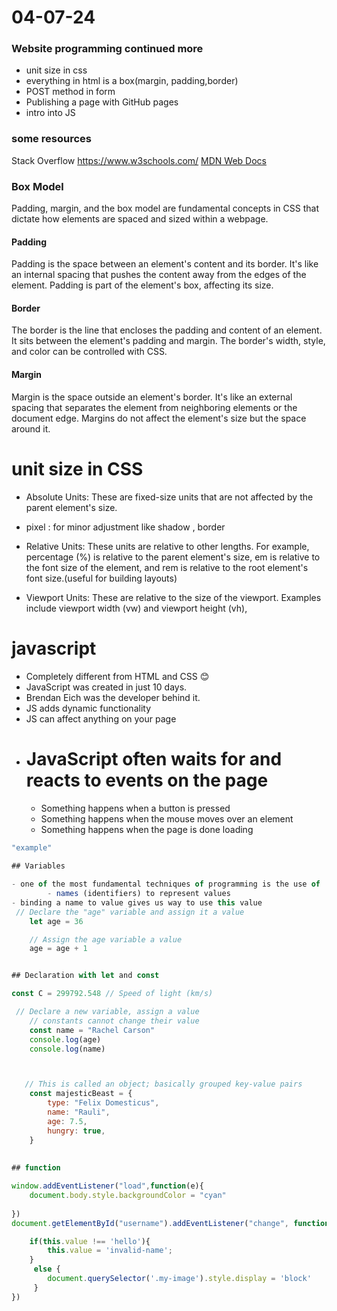 # 04-07-24

### Website programming continued more
- unit size in css
- everything in html is a box(margin, padding,border)
- POST method in form 
- Publishing a page with GitHub pages
- intro into JS
### some resources 
Stack Overflow
https://www.w3schools.com/
[MDN Web Docs](https://developer.mozilla.org/en-US/)



### Box Model

Padding, margin, and the box model are fundamental concepts in CSS that dictate how elements are spaced and sized within a webpage.


#### Padding
Padding is the space between an element's content and its border. It's like an internal spacing that pushes the content away from the edges of the element. Padding is part of the element's box, affecting its size.



#### Border
The border is the line that encloses the padding and content of an element. It sits between the element's padding and margin. The border's width, style, and color can be controlled with CSS.



#### Margin
Margin is the space outside an element's border. It's like an external spacing that separates the element from neighboring elements or the document edge. Margins do not affect the element's size but the space around it.



# unit size in CSS
- Absolute Units: These are fixed-size units that are not affected by the parent element's size. 
- pixel : for minor adjustment like shadow , border

- Relative Units: These units are relative to other lengths. For example, percentage (%) is relative to the parent element's size, em is relative to the font size of the element, and rem is relative to the root element's font size.(useful for building layouts)
- Viewport Units: These are relative to the size of the viewport. Examples include viewport width (vw) and viewport height (vh),








<!-- I didn't reach to the this topic but your teacher will teach you most of these tomorrow  -->
<!-- Good luck and enjoy your course and see next time 😎 -->

# javascript

- Completely different from HTML and CSS 😊
- JavaScript was created in just 10 days.
-  Brendan Eich was the developer behind it.
-  JS adds dynamic functionality
-  JS can affect anything on your page
- #  JavaScript often waits for and reacts to events on the page
   - Something happens when a button is pressed
   - Something happens when the mouse moves over an element
   - Something happens when the page is done loading

```js
"example"
 
## Variables

- one of the most fundamental techniques of programming is the use of
        - names (identifiers) to represent values
- binding a name to value gives us way to use this value
 // Declare the "age" variable and assign it a value
    let age = 36

    // Assign the age variable a value
    age = age + 1


## Declaration with let and const

const C = 299792.548 // Speed of light (km/s)

 // Declare a new variable, assign a value
    // constants cannot change their value
    const name = "Rachel Carson"
    console.log(age)
    console.log(name)



   // This is called an object; basically grouped key-value pairs
    const majesticBeast = {
        type: "Felix Domesticus",
        name: "Rauli",
        age: 7.5,
        hungry: true,
    } 
    
    
## function

window.addEventListener("load",function(e){
    document.body.style.backgroundColor = "cyan"
  
})
document.getElementById("username").addEventListener("change", function() {

    if(this.value !== 'hello'){
        this.value = 'invalid-name';
    } 
     else {
        document.querySelector('.my-image').style.display = 'block'
     }
})

 
```